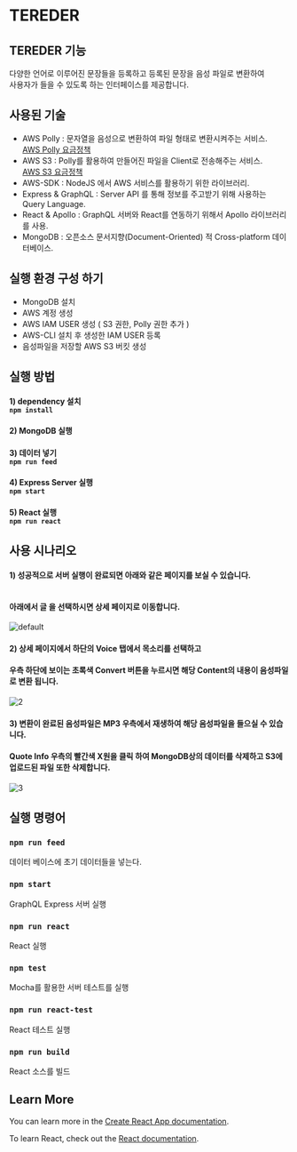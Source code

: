 # TEREDER

## TEREDER 기능
다양한 언어로 이루어진 문장들을 등록하고 등록된 문장을 음성 파일로 변환하여 <br>
사용자가 들을 수 있도록 하는 인터페이스를 제공합니다.   

## 사용된 기술
 * AWS Polly : 문자열을 음성으로 변환하여 파일 형태로 변환시켜주는 서비스.<br> 
 [AWS Polly 요금정책](https://aws.amazon.com/ko/polly/pricing/)
 * AWS S3 : Polly를 활용하여 만들어진 파일을 Client로 전송해주는 서비스.<br>
 [AWS S3 요금정책](https://aws.amazon.com/ko/s3/pricing/)
 * AWS-SDK : NodeJS 에서 AWS 서비스를 활용하기 위한 라이브러리.
 * Express & GraphQL : Server API 를 통해 정보를 주고받기 위해 사용하는 Query Language.
 * React & Apollo : GraphQL 서버와 React를 연동하기 위해서 Apollo 라이브러리를 사용.
 * MongoDB : 오픈소스 문서지향(Document-Oriented) 적 Cross-platform 데이터베이스.
 
## 실행 환경 구성 하기
* MongoDB 설치
* AWS 계정 생성
* AWS IAM USER 생성 ( S3 권한, Polly 권한 추가 )
* AWS-CLI 설치 후 생성한 IAM USER 등록 
* 음성파일을 저장할 AWS S3 버킷 생성
 
## 실행 방법
#### 1) dependency 설치 <br> `npm install`    
#### 2) MongoDB 실행 <br>    
#### 3) 데이터 넣기 <br> `npm run feed`    
#### 4) Express Server 실행 <br> `npm start`    
#### 5) React 실행 <br> `npm run react`    

## 사용 시나리오
#### 1) 성공적으로 서버 실행이 완료되면 아래와 같은 페이지를 보실 수 있습니다.
#### <br>아래에서 글 을 선택하시면 상세 페이지로 이동합니다.  
![default](https://user-images.githubusercontent.com/21999598/51917824-bd4e6e80-2423-11e9-97b3-562fdaa79ab5.PNG)
#### 2) 상세 페이지에서 하단의 Voice 탭에서 목소리를 선택하고 <br> 
#### 우측 하단에 보이는 초록색 Convert 버튼을 누르시면 해당 Content의 내용이 음성파일로 변환 됩니다.
![2](https://user-images.githubusercontent.com/21999598/51918324-ad835a00-2424-11e9-8bdd-badc97eb715d.PNG)
#### 3) 변환이 완료된 음성파일은 MP3 우측에서 재생하여 해당 음성파일을 들으실 수 있습니다.<br>
#### Quote Info 우측의 빨간색 X원을 클릭 하여 MongoDB상의 데이터를 삭제하고 S3에 업로드된 파일 또한 삭제합니다.
![3](https://user-images.githubusercontent.com/21999598/51918711-5d58c780-2425-11e9-81b2-891eaa537c7e.PNG)


## 실행 명령어

### `npm run feed`
데이터 베이스에 초기 데이터들을 넣는다.

### `npm start`
GraphQL Express 서버 실행

### `npm run react`
React 실행

### `npm test`
Mocha를 활용한 서버 테스트를 실행

### `npm run react-test`
React 테스트 실행

### `npm run build`
React 소스를 빌드

## Learn More

You can learn more in the [Create React App documentation](https://facebook.github.io/create-react-app/docs/getting-started).

To learn React, check out the [React documentation](https://reactjs.org/).
